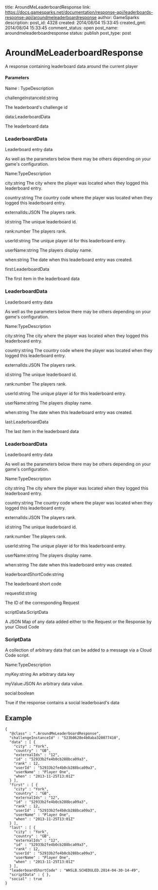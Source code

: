 title: AroundMeLeaderboardResponse
link: https://docs.gamesparks.net/documentation/response-api/leaderboards-response-api/aroundmeleaderboardresponse
author: GameSparks
description: 
post_id: 4328
created: 2014/08/04 15:33:45
created_gmt: 2014/08/04 15:33:45
comment_status: open
post_name: aroundmeleaderboardresponse
status: publish
post_type: post

<!--A response containing leaderboard data around the current player -->

# AroundMeLeaderboardResponse

A response containing leaderboard data around the current player

#### Parameters

Name : TypeDescription

challengeInstanceId:string

The leaderboard's challenge id

data:LeaderboardData

The leaderboard data

### LeaderboardData

Leaderboard entry data

As well as the parameters below there may be others depending on your game's configuration.

Name:TypeDescription

city:string
The city where the player was located when they logged this leaderboard entry.

country:string
The country code where the player was located when they logged this leaderboard entry.

externalIds:JSON
The players rank.

id:string
The unique leaderboard id.

rank:number
The players rank.

userId:string
The unique player id for this leaderboard entry.

userName:string
The players display name.

when:string
The date when this leaderboard entry was created.

first:LeaderboardData

The first item in the leaderboard data

### LeaderboardData

Leaderboard entry data

As well as the parameters below there may be others depending on your game's configuration.

Name:TypeDescription

city:string
The city where the player was located when they logged this leaderboard entry.

country:string
The country code where the player was located when they logged this leaderboard entry.

externalIds:JSON
The players rank.

id:string
The unique leaderboard id.

rank:number
The players rank.

userId:string
The unique player id for this leaderboard entry.

userName:string
The players display name.

when:string
The date when this leaderboard entry was created.

last:LeaderboardData

The last item in the leaderboard data

### LeaderboardData

Leaderboard entry data

As well as the parameters below there may be others depending on your game's configuration.

Name:TypeDescription

city:string
The city where the player was located when they logged this leaderboard entry.

country:string
The country code where the player was located when they logged this leaderboard entry.

externalIds:JSON
The players rank.

id:string
The unique leaderboard id.

rank:number
The players rank.

userId:string
The unique player id for this leaderboard entry.

userName:string
The players display name.

when:string
The date when this leaderboard entry was created.

leaderboardShortCode:string

The leaderboard short code

requestId:string

The ID of the corresponding Request

scriptData:ScriptData

A JSON Map of any data added either to the Request or the Response by your Cloud Code

### ScriptData

A collection of arbitrary data that can be added to a message via a Cloud Code script.

Name:TypeDescription

myKey:string
An arbitrary data key

myValue:JSON
An arbitrary data value.

social:boolean

True if the response contains a social leaderboard's data

  


## Example
    
    
    {
      "@class" : ".AroundMeLeaderboardResponse",
      "challengeInstanceId" : "523b0628e4b0aba320077410",
      "data" : [ {
        "city" : "York",
        "country" : "GB",
        "externalIds" : "12",
        "id" : "52933b2fe4b0cb288bca09a3",
        "rank" : 12,
        "userId" : "52933b2fe4b0cb288bca09a3",
        "userName" : "Player One",
        "when" : "2013-11-25T13:01Z"
      } ],
      "first" : [ {
        "city" : "York",
        "country" : "GB",
        "externalIds" : "12",
        "id" : "52933b2fe4b0cb288bca09a3",
        "rank" : 12,
        "userId" : "52933b2fe4b0cb288bca09a3",
        "userName" : "Player One",
        "when" : "2013-11-25T13:01Z"
      } ],
      "last" : [ {
        "city" : "York",
        "country" : "GB",
        "externalIds" : "12",
        "id" : "52933b2fe4b0cb288bca09a3",
        "rank" : 12,
        "userId" : "52933b2fe4b0cb288bca09a3",
        "userName" : "Player One",
        "when" : "2013-11-25T13:01Z"
      } ],
      "leaderboardShortCode" : "WHSLB.SCHEDULED.2014-04-30-14-49",
      "scriptData" : { },
      "social" : true
    }